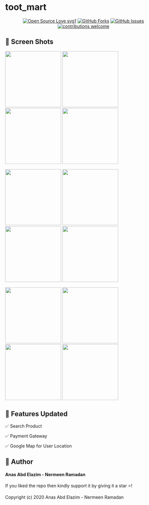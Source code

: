 # toot_mart


<div align="center">

[![Open Source Love svg1](https://badges.frapsoft.com/os/v1/open-source.svg?v=103)](#)
[![GitHub Forks](https://img.shields.io/github/forks/saadhaxxan/Car_Game_Python_Pygame.svg?style=social&label=Fork&maxAge=2592000)](https://github.com/m-hamzashakeel/The_Holy_Quran_App/fork)
[![GitHub Issues](https://img.shields.io/github/issues/saadhaxxan/Car_Game_Python_Pygame.svg?style=flat&label=Issues&maxAge=2592000)](https://github.com/m-hamzashakeel/The_Holy_Quran_App/issues)
[![contributions welcome](https://img.shields.io/badge/contributions-welcome-brightgreen.svg?style=flat&label=Contributions&colorA=red&colorB=black	)](#)

</div>



## 📱 Screen Shots

<img src="https://github.com/nermeen841/toot_mart/blob/master/screen_shots/flutter_01.png?raw=true" width=180> <img src="https://github.com/nermeen841/toot_mart/blob/master/screen_shots/flutter_04.png?raw=true" width=180> <img src="https://github.com/nermeen841/toot_mart/blob/master/screen_shots/flutter_05.png?raw=true" width=180> <img src="https://github.com/nermeen841/toot_mart/blob/master/screen_shots/flutter_06.png?raw=true" width=180>

<img src="https://github.com/nermeen841/toot_mart/blob/master/screen_shots/flutter_02.png?raw=true" width=180> <img src="https://github.com/nermeen841/toot_mart/blob/master/screen_shots/flutter_07.png?raw=true" width=180> <img src="https://github.com/nermeen841/toot_mart/blob/master/screen_shots/flutter_07.png?raw=true" width=180> <img src="https://github.com/nermeen841/toot_mart/blob/master/screen_shots/flutter_08.png?raw=true" width=180>

<img src="https://github.com/nermeen841/toot_mart/blob/master/screen_shots/flutter_03.png?raw=true" width=180> <img src="https://github.com/nermeen841/toot_mart/blob/master/screen_shots/flutter_09.png?raw=true" width=180> <img src="https://github.com/nermeen841/toot_mart/blob/master/screen_shots/flutter_10.png?raw=true" width=180> <img src="https://github.com/nermeen841/toot_mart/blob/master/screen_shots/flutter_11.png?raw=true" width=180>



## 🎯 Features Updated


✅ Search Product

✅ Payment Gateway

✅ Google Map for User Location




## 🧑 Author

#### Anas Abd Elazim - Nermeen Ramadan



If you liked the repo then kindly support it by giving it a star ⭐!

Copyright (c) 2020 Anas Abd Elazim - Nermeen Ramadan